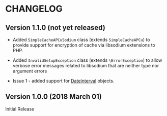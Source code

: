 CHANGELOG
=========

Version 1.1.0 (not yet released)
--------------------------------

* Added `SimpleCacheAPCuSodium` class (extends `SimpleCacheAPCu`) to provide
support for encryption of cache via libsodium extensions to PHP.

* Added `InvalidSetupException` class (extends `\ErrorException`) to allow
verbose error messages related to libsodium that are neither type nor argument
errors

* Issue 1 - added support for
[DateInterval](https://php.net/manual/en/class.dateinterval.php) objects.


Version 1.0.0 (2018 March 01)
-----------------------------

Initial Release
